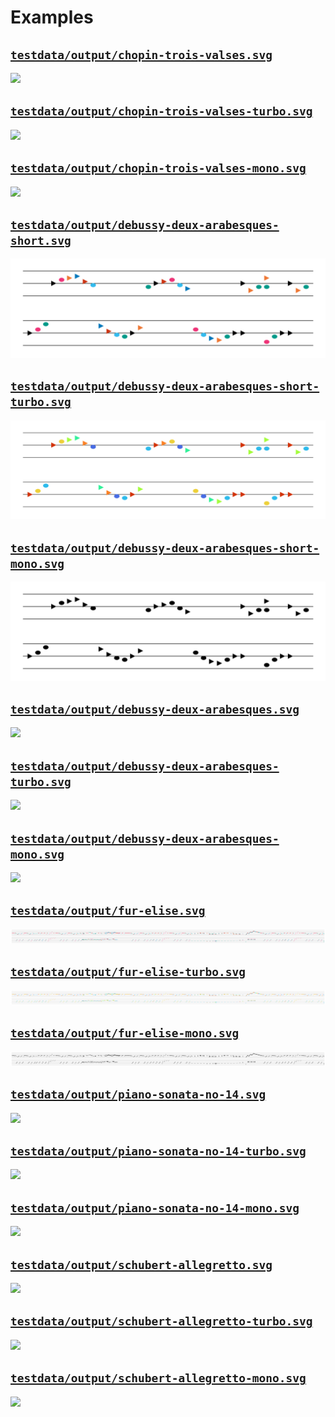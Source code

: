 # Examples
## [`testdata/output/chopin-trois-valses.svg`](https://raw.githubusercontent.com/hoffa/notation/main/testdata/output/chopin-trois-valses.svg)

![](testdata/output/chopin-trois-valses.svg)

## [`testdata/output/chopin-trois-valses-turbo.svg`](https://raw.githubusercontent.com/hoffa/notation/main/testdata/output/chopin-trois-valses-turbo.svg)

![](testdata/output/chopin-trois-valses-turbo.svg)

## [`testdata/output/chopin-trois-valses-mono.svg`](https://raw.githubusercontent.com/hoffa/notation/main/testdata/output/chopin-trois-valses-mono.svg)

![](testdata/output/chopin-trois-valses-mono.svg)

## [`testdata/output/debussy-deux-arabesques-short.svg`](https://raw.githubusercontent.com/hoffa/notation/main/testdata/output/debussy-deux-arabesques-short.svg)

![](testdata/output/debussy-deux-arabesques-short.svg)

## [`testdata/output/debussy-deux-arabesques-short-turbo.svg`](https://raw.githubusercontent.com/hoffa/notation/main/testdata/output/debussy-deux-arabesques-short-turbo.svg)

![](testdata/output/debussy-deux-arabesques-short-turbo.svg)

## [`testdata/output/debussy-deux-arabesques-short-mono.svg`](https://raw.githubusercontent.com/hoffa/notation/main/testdata/output/debussy-deux-arabesques-short-mono.svg)

![](testdata/output/debussy-deux-arabesques-short-mono.svg)

## [`testdata/output/debussy-deux-arabesques.svg`](https://raw.githubusercontent.com/hoffa/notation/main/testdata/output/debussy-deux-arabesques.svg)

![](testdata/output/debussy-deux-arabesques.svg)

## [`testdata/output/debussy-deux-arabesques-turbo.svg`](https://raw.githubusercontent.com/hoffa/notation/main/testdata/output/debussy-deux-arabesques-turbo.svg)

![](testdata/output/debussy-deux-arabesques-turbo.svg)

## [`testdata/output/debussy-deux-arabesques-mono.svg`](https://raw.githubusercontent.com/hoffa/notation/main/testdata/output/debussy-deux-arabesques-mono.svg)

![](testdata/output/debussy-deux-arabesques-mono.svg)

## [`testdata/output/fur-elise.svg`](https://raw.githubusercontent.com/hoffa/notation/main/testdata/output/fur-elise.svg)

![](testdata/output/fur-elise.svg)

## [`testdata/output/fur-elise-turbo.svg`](https://raw.githubusercontent.com/hoffa/notation/main/testdata/output/fur-elise-turbo.svg)

![](testdata/output/fur-elise-turbo.svg)

## [`testdata/output/fur-elise-mono.svg`](https://raw.githubusercontent.com/hoffa/notation/main/testdata/output/fur-elise-mono.svg)

![](testdata/output/fur-elise-mono.svg)

## [`testdata/output/piano-sonata-no-14.svg`](https://raw.githubusercontent.com/hoffa/notation/main/testdata/output/piano-sonata-no-14.svg)

![](testdata/output/piano-sonata-no-14.svg)

## [`testdata/output/piano-sonata-no-14-turbo.svg`](https://raw.githubusercontent.com/hoffa/notation/main/testdata/output/piano-sonata-no-14-turbo.svg)

![](testdata/output/piano-sonata-no-14-turbo.svg)

## [`testdata/output/piano-sonata-no-14-mono.svg`](https://raw.githubusercontent.com/hoffa/notation/main/testdata/output/piano-sonata-no-14-mono.svg)

![](testdata/output/piano-sonata-no-14-mono.svg)

## [`testdata/output/schubert-allegretto.svg`](https://raw.githubusercontent.com/hoffa/notation/main/testdata/output/schubert-allegretto.svg)

![](testdata/output/schubert-allegretto.svg)

## [`testdata/output/schubert-allegretto-turbo.svg`](https://raw.githubusercontent.com/hoffa/notation/main/testdata/output/schubert-allegretto-turbo.svg)

![](testdata/output/schubert-allegretto-turbo.svg)

## [`testdata/output/schubert-allegretto-mono.svg`](https://raw.githubusercontent.com/hoffa/notation/main/testdata/output/schubert-allegretto-mono.svg)

![](testdata/output/schubert-allegretto-mono.svg)

